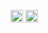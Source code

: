 <img height=20 src="https://img.shields.io/badge/version-1.0-red" /> <a href="https://iconscave.com" target="_blank"><img height=20 src="https://img.shields.io/badge/website-live-brightgreen" /></a>
